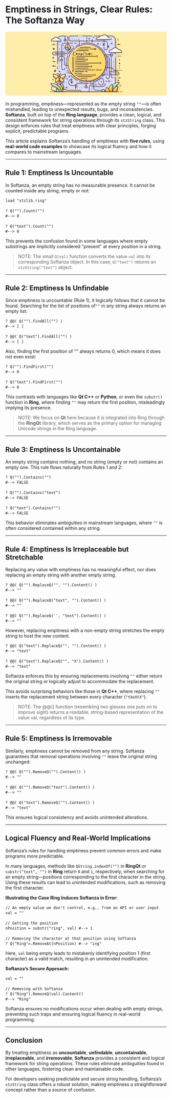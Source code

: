 # Emptiness in Strings, Clear Rules: The Softanza Way
![Emptiness, by Microsoft Create AI](../images/stzstring-emptiness.jpg)

In programming, emptiness—represented as the empty string `""`—is often mishandled, leading to unexpected results, bugs, and inconsistencies. **Softanza**, built on top of the **Ring language**, provides a clean, logical, and consistent framework for string operations through its `stzString` class. This design enforces rules that treat emptiness with clear principles, forging explicit, predictable programs.

This article explains Softanza’s handling of emptiness with **five rules**, using **real-world code examples** to showcase its logical fluency and how it compares to mainstream languages.

---

## Rule 1: Emptiness Is Uncountable

In Softanza, an empty string has no measurable presence. It cannot be counted inside any string, empty or not:

```ring
load "stzlib.ring"

? Q("").Count("") 
#--> 0

? Q("text").Count("") 
#--> 0
```

This prevents the confusion found in some languages where empty substrings are implicitly considered "present" at every position in a string.

>NOTE: The small `Q(val)` function converts the value `val` into its corresponding Softanza object. In this case, `Q("text")` returns an `stzString("text")` object.

---

## Rule 2: Emptiness Is Unfindable

Since emptiness is uncountable (Rule 1), it logically follows that it cannot be found. Searching for the list of positions of`""` in any string always returns an empty list:

```ring
? @@( Q("").FindAll("") ) 
#--> [ ]

? @@( Q("text").FindAll("") )
#--> [ ]
```

Also, finding the first position of "" always returns 0, which means it does not even exist:

```ring
? Q("").FindFirst("")
#--> 0

? Q("text").FindFirst("")
#--> 0
```

This contrasts with languages like **Qt C++** or **Python**, or even the `substr()` function in **Ring**, where finding `""` may return the first position, misleadingly implying its presence.

>NOTE: We focus on **Qt** here because it is integrated into Ring through the **RingQt** library, which serves as the primary option for managing Unicode strings in the Ring language.

---

## Rule 3: Emptiness Is Uncontainable

An empty string contains nothing, and no string (empty or not) contains an empty one. This rule flows naturally from Rules 1 and 2:

```ring
? Q("").Contains("") 
#--> FALSE

? Q("").Contains("text") 
#--> FALSE

? Q("text").Contains("")
#--> FALSE
```

This behavior eliminates ambiguities in mainstream languages, where `""` is often considered contained within any string.

---

## Rule 4: Emptiness Is Irreplaceable but Stretchable

Replacing any value with emptiness has no meaningful effect, nor does replacing an empty string with another empty string.

```ring
? @@( Q("").ReplaceQ("", "").Content() ) 
#--> ""

? @@( Q("").ReplaceQ("text", "").Content() ) 
#--> ""

? @@( Q("").ReplaceQ('', "text").Content() ) 
#--> ""
```

However, replacing emptiness with a non-empty string stretches the empty string to host the new content.

```ring
? @@( Q("text").ReplaceQ("", "").Content() ) 
#--> "text"

? @@( Q("text").ReplaceQ("", "X").Content() )
#--> "text"
```

Softanza enforces this by ensuring replacements involving `""` either return the original string or logically adjust to accommodate the replacement.

This avoids surprising behaviors like those in **Qt C++**, where replacing `""` inserts the replacement string between every character (`"tXeXtX"`).

>NOTE: The @@() function (resembling two glasses one puts on to improve sight) returns a readable, string-based representation of the value val, regardless of its type.
---

## Rule 5: Emptiness Is Irremovable

Similarly, emptiness cannot be removed from any string. Softanza guarantees that removal operations involving `""` leave the original string unchanged:

```ring
? @@( Q("").RemoveQ("").Content() ) 
#--> ""

? @@( Q("").RemoveQ("text").Content() ) 
#--> ""

? @@( Q("text").RemoveQ("").Content() ) 
#--> "text"
```

This ensures logical consistency and avoids unintended alterations.

---

## Logical Fluency and Real-World Implications

Softanza’s rules for handling emptiness prevent common errors and make programs more predictable.

In many languages, methods like `QString.indexOf("")` in **RingQt** or `substr("text", "")` in **Ring** return `0` and `1`, respectively, when searching for an empty string—positions corresponding to the first character in the string. Using these results can lead to unintended modifications, such as removing the first character.

**Illustrating the Case Ring Induces Softanza in Error:**

```ring
// An empty value we don't control, e.g., from an API or user input
val = ""

// Getting the position
nPosition = substr("ring", val) #--> 1

// Removing the character at that position using Softanza
? Q("Ring"=.RemoveAt(nPosition) #--> "ing"
```

Here, `val` being empty leads to mistakenly identifying position 1 (first character) as a valid match, resulting in an unintended modification.

**Softanza’s Secure Approach:**

```ring
val = ""

// Removing with Softanza
? Q("Ring").RemoveQ(val).Content()
#--> "Ring"
```

Softanza ensures no modifications occur when dealing with empty strings, preventing such traps and ensuring logical fluency in real-world programming.

---

## Conclusion

By treating emptiness as **uncountable**, **unfindable**, **uncontainable**, **irreplaceable**, and **irremovable**, **Softanza** provides a consistent and logical framework for string operations. These rules eliminate ambiguities found in other languages, fostering clean and maintainable code.

For developers seeking predictable and secure string handling, Softanza’s `stzString` class offers a robust solution, making emptiness a straightforward concept rather than a source of confusion.